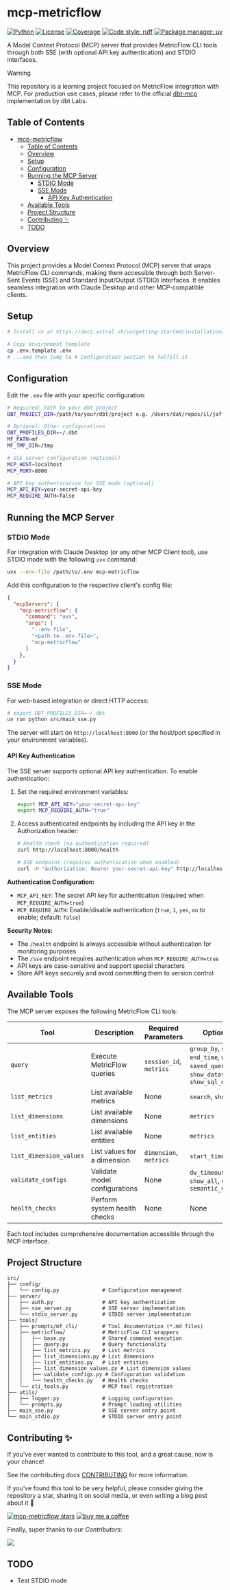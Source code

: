 # mcp-metricflow

[![Python](https://img.shields.io/badge/python-3.10+-blue.svg)](https://www.python.org/downloads/)
[![License](https://img.shields.io/badge/license-MIT-green.svg)](LICENSE)
[![Coverage](https://img.shields.io/badge/coverage-100%25-brightgreen.svg)](htmlcov/index.html)
[![Code style: ruff](https://img.shields.io/endpoint?url=https://raw.githubusercontent.com/astral-sh/ruff/main/assets/badge/v2.json)](https://github.com/astral-sh/ruff)
[![Package manager: uv](https://img.shields.io/endpoint?url=https://raw.githubusercontent.com/astral-sh/uv/main/assets/badge/v0.json)](https://github.com/astral-sh/uv)

A Model Context Protocol (MCP) server that provides MetricFlow CLI tools through both SSE (with optional API key authentication) and STDIO interfaces.

> [!WARNING]
> This repository is a learning project focused on MetricFlow integration with MCP. For production use cases, please refer to the official [dbt-mcp](https://github.com/dbt-labs/dbt-mcp) implementation by dbt Labs.

## Table of Contents

- [mcp-metricflow](#mcp-metricflow)
  - [Table of Contents](#table-of-contents)
  - [Overview](#overview)
  - [Setup](#setup)
  - [Configuration](#configuration)
  - [Running the MCP Server](#running-the-mcp-server)
    - [STDIO Mode](#stdio-mode)
    - [SSE Mode](#sse-mode)
      - [API Key Authentication](#api-key-authentication)
  - [Available Tools](#available-tools)
  - [Project Structure](#project-structure)
  - [Contributing ✨](#contributing-)
  - [TODO](#todo)

## Overview

This project provides a Model Context Protocol (MCP) server that wraps MetricFlow CLI commands, making them accessible through both Server-Sent Events (SSE) and Standard Input/Output (STDIO) interfaces. It enables seamless integration with Claude Desktop and other MCP-compatible clients.

## Setup

```bash
# Install uv at https://docs.astral.sh/uv/getting-started/installation/

# Copy environment template
cp .env.template .env
# ...and then jump to # Configuration section to fulfill it
```

## Configuration

Edit the `.env` file with your specific configuration:

```bash
# Required: Path to your dbt project
DBT_PROJECT_DIR=/path/to/your/dbt/project e.g. /Users/dat/repos/il/jaffle-shop

# Optional: Other configurations
DBT_PROFILES_DIR=~/.dbt
MF_PATH=mf
MF_TMP_DIR=/tmp

# SSE server configuration (optional)
MCP_HOST=localhost
MCP_PORT=8000

# API key authentication for SSE mode (optional)
MCP_API_KEY=your-secret-api-key
MCP_REQUIRE_AUTH=false
```

## Running the MCP Server

### STDIO Mode

For integration with Claude Desktop (or any other MCP Client tool), use STDIO mode with the following `uvx` command:

```bash
uvx --env-file /path/to/.env mcp-metricflow

```

Add this configuration to the respective client's config file:

```json
{
  "mcpServers": {
    "mcp-metricflow": {
      "command": "uvx",
      "args": [
        "--env-file",
        "<path-to-.env-file>",
        "mcp-metricflow"
      ]
    },
  }
}
```

### SSE Mode

For web-based integration or direct HTTP access:

```bash
# export DBT_PROFILES_DIR=~/.dbt
uv run python src/main_sse.py
```

The server will start on `http://localhost:8000` (or the host/port specified in your environment variables).

#### API Key Authentication

The SSE server supports optional API key authentication. To enable authentication:

1. Set the required environment variables:
   ```bash
   export MCP_API_KEY="your-secret-api-key"
   export MCP_REQUIRE_AUTH="true"
   ```

2. Access authenticated endpoints by including the API key in the Authorization header:
   ```bash
   # Health check (no authentication required)
   curl http://localhost:8000/health

   # SSE endpoint (requires authentication when enabled)
   curl -H "Authorization: Bearer your-secret-api-key" http://localhost:8000/sse
   ```

**Authentication Configuration:**
- `MCP_API_KEY`: The secret API key for authentication (required when `MCP_REQUIRE_AUTH=true`)
- `MCP_REQUIRE_AUTH`: Enable/disable authentication (`true`, `1`, `yes`, `on` to enable; default: `false`)

**Security Notes:**
- The `/health` endpoint is always accessible without authentication for monitoring purposes
- The `/sse` endpoint requires authentication when `MCP_REQUIRE_AUTH=true`
- API keys are case-sensitive and support special characters
- Store API keys securely and avoid committing them to version control

## Available Tools

The MCP server exposes the following MetricFlow CLI tools:

| Tool | Description | Required Parameters | Optional Parameters |
|------|-------------|-------------------|-------------------|
| `query` | Execute MetricFlow queries | `session_id`, `metrics` | `group_by`, `start_time`, `end_time`, `where`, `order`, `limit`, `saved_query`, `explain`, `show_dataflow_plan`, `show_sql_descriptions` |
| `list_metrics` | List available metrics | None | `search`, `show_all_dimensions` |
| `list_dimensions` | List available dimensions | None | `metrics` |
| `list_entities` | List available entities | None | `metrics` |
| `list_dimension_values` | List values for a dimension | `dimension`, `metrics` | `start_time`, `end_time` |
| `validate_configs` | Validate model configurations | None | `dw_timeout`, `skip_dw`, `show_all`, `verbose_issues`, `semantic_validation_workers` |
| `health_checks` | Perform system health checks | None | None |

Each tool includes comprehensive documentation accessible through the MCP interface.

## Project Structure

```
src/
├── config/
│   └── config.py              # Configuration management
├── server/
│   ├── auth.py                # API key authentication
│   ├── sse_server.py          # SSE server implementation
│   └── stdio_server.py        # STDIO server implementation
├── tools/
│   ├── prompts/mf_cli/        # Tool documentation (*.md files)
│   ├── metricflow/            # MetricFlow CLI wrappers
│   │   ├── base.py            # Shared command execution
│   │   ├── query.py           # Query functionality
│   │   ├── list_metrics.py    # List metrics
│   │   ├── list_dimensions.py # List dimensions
│   │   ├── list_entities.py   # List entities
│   │   ├── list_dimension_values.py # List dimension values
│   │   ├── validate_configs.py # Configuration validation
│   │   └── health_checks.py   # Health checks
│   └── cli_tools.py           # MCP tool registration
├── utils/
│   ├── logger.py              # Logging configuration
│   └── prompts.py             # Prompt loading utilities
├── main_sse.py                # SSE server entry point
└── main_stdio.py              # STDIO server entry point
```

## Contributing ✨

If you've ever wanted to contribute to this tool, and a great cause, now is your chance!

See the contributing docs [CONTRIBUTING](CONTRIBUTING.md) for more information.

If you've found this tool to be very helpful, please consider giving the repository a star, sharing it on social media, or even writing a blog post about it 💌

[![mcp-metricflow stars](https://img.shields.io/github/stars/datnguye/mcp-metricflow.svg?logo=github&style=for-the-badge&label=Star%20this%20repo)](https://github.com/datnguye/mcp-metricflow)
[![buy me a coffee](https://img.shields.io/badge/buy%20me%20a%20coffee-donate-yellow.svg?logo=buy-me-a-coffee&logoColor=white&labelColor=ff813f&style=for-the-badge)](https://www.buymeacoffee.com/datnguye)

Finally, super thanks to our *Contributors*:

<a href="https://github.com/datnguye/mcp-metricflow/graphs/contributors">
  <img src="https://contrib.rocks/image?repo=datnguye/mcp-metricflow" />
</a>

## TODO
- Test STDIO mode
